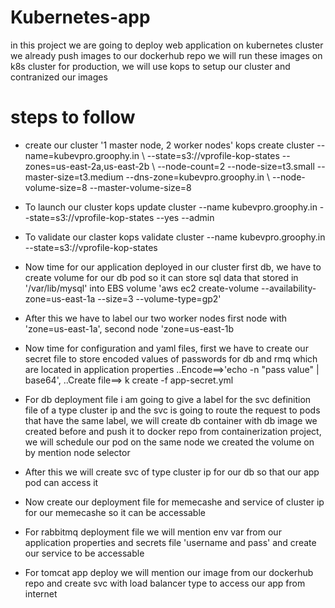 # Kubernetes-app
in this project we are going to deploy web application on kubernetes cluster we already push images to our dockerhub repo we will run these images on k8s cluster for production, we will use kops to setup our cluster and contranized our images

# steps to follow
- create our cluster '1 master node, 2 worker nodes'
  kops create cluster --name=kubevpro.groophy.in \ 
  --state=s3://vprofile-kop-states --zones=us-east-2a,us-east-2b \ 
  --node-count=2 --node-size=t3.small --master-size=t3.medium --dns-zone=kubevpro.groophy.in \ 
  --node-volume-size=8 --master-volume-size=8

- To launch our cluster
  kops update cluster --name kubevpro.groophy.in --state=s3://vprofile-kop-states --yes --admin 

- To validate our claster
  kops validate cluster --name kubevpro.groophy.in --state=s3://vprofile-kop-states  

- Now time for our application deployed in our cluster first db, we have to create volume for our db pod so it can store sql data that stored in '/var/lib/mysql' into EBS volume
 'aws ec2 create-volume --availability-zone=us-east-1a --size=3 --volume-type=gp2'

- After this we have to label our two worker nodes first node with 'zone=us-east-1a', second node 'zone=us-east-1b

- Now time for configuration and yaml files, first we have to create our secret file to store encoded values of passwords for db and rmq which are located in application properties ..Encode==>'echo -n 
 "pass value" | base64', ..Create file==> k create -f app-secret.yml 

- For db deployment file i am going to give a label for the svc definition file of a type cluster ip and the svc is going to route the request to pods that have the same label, we will create db container 
  with db image we created before and push it to docker repo from containerization project, we will schedule our pod on the same node we created the volume on by mention node selector

- After this we will create svc of type cluster ip for our db so that our app pod can access it 

- Now create our deployment file for memecashe and service of cluster ip for our memecashe so it can be accessable

- For rabbitmq deployment file we will mention env var from our application properties and secrets file 'username and pass' and create our service to be accessable

- For tomcat app deploy we will mention our image from our dockerhub repo and create svc with load balancer type to access our app from internet
